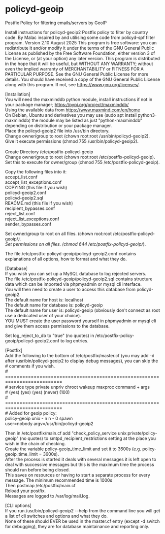 # policyd-geoip
Postfix Policy for filtering emails/servers by GeoIP

 Install instructions for policyd-geoip2 Postfix policy to filter by country code.
 By Malac inspired by and utilising some code from policyd-spf filter program.
 Version 2.10 August 2025
 This program is free software: you can redistribute it and/or modify it under the terms of the GNU General Public License
 as published by the Free Software Foundation, either version 3 of the License, or (at your option) any later version.
 This program is distributed in the hope that it will be useful, but WITHOUT ANY WARRANTY;
 without even the implied warranty of MERCHANTABILITY or FITNESS FOR A PARTICULAR PURPOSE. See the GNU General Public License for more details.
 You should have received a copy of the GNU General Public License along with this program. If not, see <https://www.gnu.org/licenses/>.

[Installation]<br>
You will need the maxminddb python module, install instructions if not in your package manager; https://pypi.org/project/maxminddb/<br>
Using the available data from https://www.maxmind.com/en/home<br>
On Debian, Ubuntu and derivatives you may use (sudo apt install python3-maxminddb) the module may be listed as just "python-maxminddb" depending on distribution or your package manager.<br>
Place the policyd-geoip2 file into /usr/bin directory.<br>
Change owner/group to root (chown root:root /usr/bin/policyd-geoip2).<br>
Give it execute permissions (chmod 755 /usr/bin/policyd-geoip2).<br>
<br>
Create Directory /etc/postfix-policyd-geoip <br>
Change owner/group to root (chown root:root /etc/postfix-policyd-geoip).<br>
Set this to execute for owner/group (chmod 755 /etc/postfix-policyd-geoip).<br>

Copy the following files into it:<br>
accept_list.conf<br>
accept_list_exceptions.conf<br>
COPYING (this file if you wish)<br>
policyd-geoip2.conf<br>
policyd-geoip2.sql<br>
README.md (this file if you wish)<br>
recipient_bypasses.conf<br>
reject_list.conf<br>
reject_list_exceptions.conf<br>
sender_bypasses.conf<br>

Set owner/group to root on all files. (chown root:root /etc/postfix-policyd-geoip/*).<br>
Set permissions on all files. (chmod 644 /etc/postfix-policyd-geoip/*).<br>

The file /etc/postfix-policyd-geoip/policyd-geoip2.conf contains explanations of all options, how to format and what they do.

[Database]<br>
If you wish you can set up a MySQL database to log rejected servers.<br>
The file /etc/postfix-policyd-geoip/policyd-geoip2.sql contains structure data which can be imported via phpmyadmin or mysql cli interface.<br>
You will then need to create a user to access this database from policyd-geoip2.<br>
The default name for host is: localhost<br>
The default name for database is: policyd-geoip<br>
The default name for user is: policyd-geoip (obviously don't connect as root use a dedicated user of your choice).<br>
YOU MUST create the user password yourself in phpmyadmin or mysql cli and give them access permissions to the database.<br>

Set log_reject_to_db to "true" (no quotes) in /etc/postfix-policy-geoip/policyd-geoip2.conf to log entries.

[Postfix]<br>
Add the following to the bottom of /etc/postfix/master.cf (you may add -d after /usr/bin/policyd-geoip2 to display debug messages), you can skip the # comments if you wish.<br>
\# ==========================================================================<br>
\# service type  private unpriv  chroot  wakeup  maxproc command + args      <br>
\#               (yes)   (yes)   (yes)   (never)  (100)                       <br>
\# ==========================================================================<br>
\# Added for geoip policy:                                                   <br>
policy-geoip unix    -       n       n       -       0     spawn           <br>
        user=nobody argv=/usr/bin/policyd-geoip2                           <br>

Then in /etc/postfix/main.cf add "check_policy_service unix:private/policy-geoip" (no quotes) to smtpd_recipient_restrictions setting at the place you wish in the chain of checking.<br>
Create the variable policy-geoip_time_limit and set it to 3600s (e.g. policy-geoip_time_limit = 3600s).<br>
After the process is started it deals with several messages it is left open to deal with successive messages but this is the maximum time the process should run before being closed.<br>
This saves on resources or having to start a separate process for every message. The minimum recommended time is 1000s<br>
Then postmap /etc/postfix/main.cf<br>
Reload your postfix.<br>
Messages are logged to /var/log/mail.log.<br>

[CLI options]<br>
If you run /usr/bin/policyd-geoip2 --help from the command line you will get a list of cli switches and options and what they do.<br>
None of these should EVER be used in the master.cf entry (except -d switch for debugging), they are for database maintainance and reporting only.<br>
